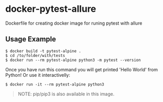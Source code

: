 # docker-pytest-allure
Dockerfile for creating docker image for runing pytest with allure

## Usage Example
```shell
$ docker build -t pytest-alpine .
$ cd /to/folder/with/tests
$ docker run --rm pytest-alpine python3 -m pytest --version
```
Once you have run this command you will get printed 'Hello World' from Python! Or use it interactivelly:
```shell
$ docker run -it --rm pytest-alpine python3
```
>NOTE: pip/pip3 is also available in this image.
